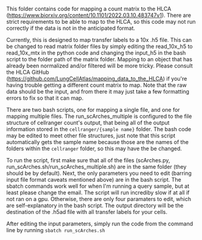 This folder contains code for mapping a count matrix to the HLCA (https://www.biorxiv.org/content/10.1101/2022.03.10.483747v1). There are strict requirements to be able to map to the HLCA, so this code may not run correctly if the data is not in the anticipated format.

Currently, this is designed to map transfer labels to a 10x .h5 file. This can be changed to read matrix folder files by simply editing the read_10x_h5 to read_10x_mtx in the python code and changing the input_h5 in the bash script to the folder path of the matrix folder. Mapping to an object that has already been normalized and/or filtered will be more tricky. Please consult the HLCA GitHub (https://github.com/LungCellAtlas/mapping_data_to_the_HLCA) if you're having trouble getting a different count matrix to map. Note that the raw data should be the input, and from there it may just take a few formatting errors to fix so that it can map. 

There are two bash scripts, one for mapping a single file, and one for mapping multiple files. The run_scArches_multiple is configured to the file structure of cellranger count's output, that being all of the output information stored in the `cellranger/{sample name}` folder. The bash code may be edited to meet other file structures, just note that this script automatically gets the sample name because those are the names of the folders within the `cellranger` folder, so this may have the be changed.

To run the script, first make sure that all of the files (scArches.py, run_scArches.sh/run_scArches_multiple.sh) are in the same folder (they should be  by default). Next, the only parameters you need to edit (barring input file format caveats mentioned above) are in the bash script. The sbatch commands work well for when I'm running a query sample, but at least please change the email. The script will run incrediby slow if at all if not ran on a gpu. Otherwise, there are only four paramaters to edit, which are self-explanatory in the bash script. The output directory will be the destination of the .h5ad file with all transfer labels for your cells.

After editing the input parameters, simply run the code from the command line by running `sbatch run_scArches.sh` 


